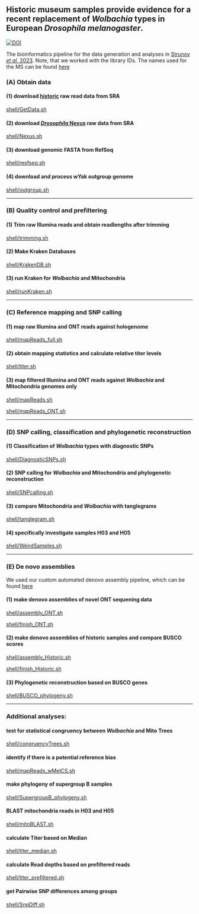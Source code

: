 ## Historic museum samples provide evidence for a recent replacement of _Wolbachia_ types in European _Drosophila melanogaster_.

[![DOI](https://sandbox.zenodo.org/badge/637202997.svg)](https://sandbox.zenodo.org/doi/10.5072/zenodo.4174)

The bioinformatics pipeline for the data generation and analyses in [Strunov _et al._ 2023](). Note, that we worked with the library IDs. The names used for the MS can be found [here](datasets/NAMES_CORRECT)

### (A) Obtain data

#### (1) download [historic](https://www.biorxiv.org/content/10.1101/2023.04.24.538033v1) raw read data from SRA 

[shell/GetData.sh](shell/GetData.sh)

#### (2) download [_Drosophila_ Nexus](https://www.ncbi.nlm.nih.gov/pmc/articles/PMC5100052/) raw data from SRA

[shell/Nexus.sh](shell/Nexus.sh)

#### (3) download genomic FASTA from RefSeq 

[shell/resfseq.sh](shell/resfseq.sh)

#### (4) download and process wYak outgroup genome

[shell/outgroup.sh](shell/outgroup.sh)

 ---

 ### (B) Quality control and prefiltering


#### (1) Trim raw Illumina reads and obtain readlengths after trimming

[shell/trimming.sh](shell/trimming.sh)

#### (2) Make Kraken Databases

[shell/KrakenDB.sh](shell/KrakenDB.sh)

#### (3) run Kraken for _Wolbachia_ and Mitochondria

[shell/runKraken.sh](shell/runKraken.sh)

 ---

### (C) Reference mapping and SNP calling

#### (1) map raw Illumina and ONT reads against hologenome

[shell/mapReads_full.sh](shell/mapReads_full.sh)

#### (2) obtain mapping statistics and calculate relative titer levels

[shell/titer.sh](shell/titer.sh)

#### (3) map filtered Illumina and ONT reads against _Wolbachia_ and Mitochondria genomes only

[shell/mapReads.sh](shell/mapReads.sh)

[shell/mapReads_ONT.sh](shell/mapReads_ONT.sh)

---

### (D) SNP calling, classification and phylogenetic reconstruction

#### (1) Classification of _Wolbachia_ types with diagnostic SNPs

[shell/DiagnosticSNPs.sh](shell/DiagnosticSNPs.sh)

#### (2) SNP calling for _Wolbachia_ and Mitochondria and phylogenetic reconstruction

[shell/SNPcalling.sh](shell/SNPcalling.sh)

#### (3) compare Mitochondria and _Wolbachia_ with tanglegrams

[shell/tanglegram.sh](shell/tanglegram.sh)

#### (4) specifically investigate samples H03 and H05

[shell/WeirdSamples.sh](shell/WeirdSamples.sh)

---

### (E) De novo assemblies

We used our custom automated denovo assembly pipeline, which can be found [here](https://github.com/nhmvienna/AutDeNovo)

#### (1) make denovo assemblies of novel ONT sequening data

[shell/assembly_ONT.sh](shell/assembly_ONT.sh)

[shell/finish_ONT.sh](shell/finish_ONT.sh)

#### (2) make denovo assemblies of historic samples and compare BUSCO scores

[shell/assembly_Historic.sh](shell/assembly_Historic.sh)

[shell/finish_Historic.sh](shell/finish_Historic.sh)

#### (3) Phylogenetic reconstruction based on BUSCO genes

[shell/BUSCO_phylogeny.sh](shell/BUSCO_phylogeny.sh)

---

### Additional analyses:

####  test for statistical congruency between *Wolbachia* and Mito Trees

[shell/congruencyTrees.sh](shell/congruencyTrees.sh)

####  identify if there is a potential reference bias

[shell/mapReads_wMelCS.sh](shell/mapReads_wMelCS.sh)

#### make phylogeny of supergroup B samples

[shell/SupergroupB_phylogeny.sh](shell/SupergroupB_phylogeny.sh)

#### BLAST mitochondria reads in H03 and H05

[shell/mitoBLAST.sh](shell/mitoBLAST.sh)

#### calculate Titer based on Median 

[shell/titer_median.sh](shell/titer_median.sh)

#### calculate Read depths based on prefiltered reads

[shell/titer_prefiltered.sh](shell/titer_prefiltered.sh)

#### get Pairwise SNP differences among groups

[shell/SnpDiff.sh](shell/SnpDiff.sh)
